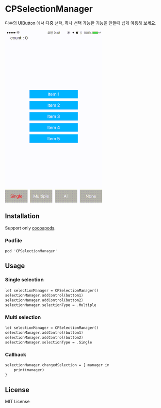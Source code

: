 # CPSelectionManager

다수의 UIButton 에서 다중 선택, 하나 선택 가능한 기능을 만들때 쉽게 이용해 보세요.

![Example](README/CPSelectionManager.gif)

## Installation

Support only [cocoapods](https://cocoapods.org).

### Podfile

```
pod 'CPSelectionManager'
```

## Usage

### Single selection
```
let selectionManager = CPSelectionManager()
selectionManager.addControl(button1)
selectionManager.addControl(button2)
selectionManager.selectionType = .Multiple
```

### Multi selection
```
let selectionManager = CPSelectionManager()
selectionManager.addControl(button1)
selectionManager.addControl(button2)
selectionManager.selectionType = .Single
```

### Callback
```
selectionManager.changedSelection = { manager in
    print(manager)
}
```

## License

MIT License
